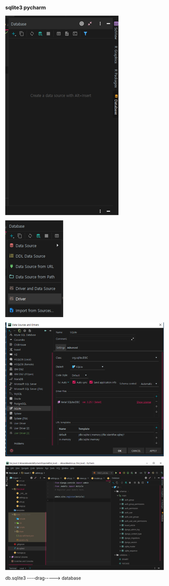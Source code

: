 ### **sqlite3** pycharm

![1552277827950](../typora-user-images/1552277827950.png)



![1552277837230](../typora-user-images/1552277837230.png)



![1552277844686](../typora-user-images/1552277844686.png)

![1552277891022](../typora-user-images/1552277891022.png)

db.sqlite3 ----drag-----> database